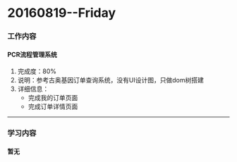 # 20160819--Friday

### 工作内容
    
#### **PCR流程管理系统**
1. 完成度：80%
2. 说明：参考古奥基因订单查询系统，没有UI设计图，只做dom树搭建
3. 详细信息：
    - 完成我的订单页面
    - 完成订单详情页面
    
----------------------

### 学习内容

#### **暂无**

